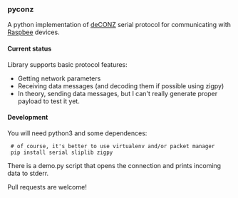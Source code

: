 ### pyconz

A python implementation of [deCONZ](https://www.dresden-elektronik.de/funktechnik/products/software/pc/deconz/)
serial protocol for communicating with [Raspbee](https://www.dresden-elektronik.de/raspbee/) devices.

#### Current status

Library supports basic protocol features:
 - Getting network parameters
 - Receiving data messages (and decoding them if possible using zigpy)
 - In theory, sending data messages, but I can't really generate proper payload to test it yet.

#### Development

You will need python3 and some dependences:

     # of course, it's better to use virtualenv and/or packet manager
     pip install serial sliplib zigpy

There is a demo.py script that opens the connection and prints incoming data to stderr.

Pull requests are welcome!

